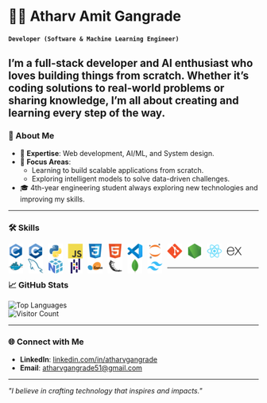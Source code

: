 # 🏄‍♂️ Atharv Amit Gangrade  

**`Developer (Software & Machine Learning Engineer)`**  

I’m a full-stack developer and AI enthusiast who loves building things from scratch. Whether it’s coding solutions to real-world problems or sharing knowledge, I’m all about creating and learning every step of the way.  
---  

### 🚀 About Me  
- 🌟 **Expertise**: Web development, AI/ML, and System design.  
- 🎯 **Focus Areas**:  
  - Learning to build scalable applications from scratch.  
  - Exploring intelligent models to solve data-driven challenges.  
- 🎓 4th-year engineering student always exploring new technologies and improving my skills.  
---  

### 🛠️ Skills  
<div>
  <img align="left" alt="C" width="30px" style="padding-right:10px;" src="https://github.com/devicons/devicon/blob/v2.16.0/icons/c/c-original.svg">
  <img align="left" alt="C++" width="30px" style="padding-right:10px;" src="https://github.com/devicons/devicon/blob/v2.16.0/icons/cplusplus/cplusplus-original.svg">
  <img align="left" alt="Python" width="30px" style="padding-right:10px;" src="https://github.com/devicons/devicon/blob/v2.16.0/icons/python/python-original.svg">
  <img align="left" alt="Javascript" width="30px" style="padding-right:10px;" src="https://github.com/devicons/devicon/blob/v2.16.0/icons/javascript/javascript-original.svg">
  <img align="left" alt="CSS" width="30px" style="padding-right:10px;" src="https://github.com/devicons/devicon/blob/v2.16.0/icons/css3/css3-original.svg">
  <img align="left" alt="HTML" width="30px" style="padding-right:10px;" src="https://github.com/devicons/devicon/blob/v2.16.0/icons/html5/html5-original.svg">
  <img align="left" alt="VSCODE" width="30px" style="padding-right:10px;" src="https://github.com/devicons/devicon/blob/v2.16.0/icons/vscode/vscode-original.svg">
  <img align="left" alt="Jupyter Notebook" width="30px" style="padding-right:10px;" src="https://github.com/devicons/devicon/blob/v2.16.0/icons/jupyter/jupyter-original.svg">
  <img align="left" alt="Git" width="30px" style="padding-right:10px;" src="https://github.com/devicons/devicon/blob/v2.16.0/icons/git/git-original.svg">
  <img align="left" alt="Node.js" width="30px" style="padding-right:10px;" src="https://github.com/devicons/devicon/blob/v2.16.0/icons/nodejs/nodejs-original.svg">
  <img align="left" alt="ReactJS" width="30px" style="padding-right:10px;" src="https://github.com/devicons/devicon/blob/v2.16.0/icons/react/react-original.svg">
  <img align="left" alt="Express.js" width="30px" style="padding-right:10px;" src="https://github.com/devicons/devicon/blob/v2.16.0/icons/express/express-original.svg">
  <img align="left" alt="Docker" width="30px" style="padding-right:10px;" src="https://github.com/devicons/devicon/blob/v2.16.0/icons/docker/docker-original.svg">
  <img align="left" alt="SQL" width="30px" style="padding-right:10px;" src="https://github.com/devicons/devicon/blob/v2.16.0/icons/mysql/mysql-original.svg">
  <img align="left" alt="Numpy" width="30px" style="padding-right:10px;" src="https://github.com/devicons/devicon/blob/v2.16.0/icons/numpy/numpy-original.svg">
  <img align="left" alt="Pandas" width="30px" style="padding-right:10px;" src="https://github.com/devicons/devicon/blob/v2.16.0/icons/pandas/pandas-original.svg">
  <img align="left" alt="Scikit-learn" width="30px" style="padding-right:10px;" src="https://github.com/devicons/devicon/blob/v2.16.0/icons/scikitlearn/scikitlearn-original.svg">
  <img align="left" alt="Flask" width="30px" style="padding-right:10px;" src="https://github.com/devicons/devicon/blob/v2.16.0/icons/flask/flask-original.svg">
  <img align="left" alt="MongoDB" width="30px" style="padding-right:10px;" src="https://github.com/devicons/devicon/blob/v2.16.0/icons/mongodb/mongodb-original.svg">
  <img align="left" alt="Tailwind CSS" width="30px" style="padding-right:10px;" src="https://github.com/devicons/devicon/blob/v2.16.0/icons/tailwindcss/tailwindcss-original.svg">
</div>

<br/><br/>

---  

### 📈 GitHub Stats  

<!-- ![Atharv's GitHub stats](https://github-readme-stats.vercel.app/api?username=athrvx&show_icons=true&theme=radical)  -->
![Top Languages](https://github-readme-stats.vercel.app/api/top-langs/?username=athrvx&layout=compact&theme=radical)  
![Visitor Count](https://komarev.com/ghpvc/?username=athrvx&color=blue)  

---  

### 🌐 Connect with Me  
- **LinkedIn**: [linkedin.com/in/atharvgangrade](https://linkedin.com/in/atharvgangrade)  
- **Email**: [atharvgangrade51@gmail.com](mailto:atharvgangrade51@gmail)  

---  

*"I believe in crafting technology that inspires and impacts."*  
